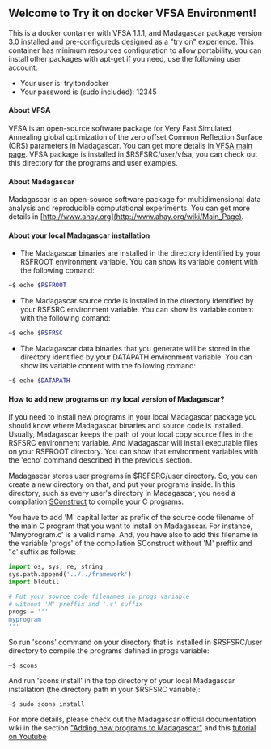 ## Welcome to Try it on docker VFSA Environment!

This is a docker container with VFSA 1.1.1, and Madagascar package version 3.0 installed and pre-configureds designed as a "try on" experience. 
This container has minimum resources configuration to allow portability, you can install other packages with apt-get if you need, use
the following user account:

- Your user is: tryitondocker
- Your password is (sudo included): 12345

#### About VFSA

VFSA is an open-source software package for Very Fast Simulated Annealing global optimization of the zero offset Common Reflection Surface (CRS)
parameters in Madagascar. You can get more details in [VFSA main page](https://github.com/Dirack/vfsa). VFSA package is installed in 
$RSFSRC/user/vfsa, you can check out this directory for the programs and user examples.

#### About Madagascar

Madagascar is an open-source software package for multidimensional data analysis and reproducible computational experiments. You can get more
details in [http://www.ahay.org](http://www.ahay.org/wiki/Main_Page).

#### About your local Madagascar installation

- The Madagascar binaries are installed in the directory identified by your RSFROOT environment variable.
You can show its variable content with the following comand:

```sh
~$ echo $RSFROOT
```

- The Madagascar source code is installed in the directory identified by your RSFSRC environment variable.
You can show its variable content with the following comand:

```sh
~$ echo $RSFRSC
```

- The Madagascar data binaries that you generate will be stored in the directory identified by your DATAPATH environment variable.
You can show its variable content with the following comand:

```sh
~$ echo $DATAPATH
```

#### How to add new programs on my local version of Madagascar?

If you need to install new programs in your local Madagascar package you should know where Madagascar binaries and
source code is installed. Usually, Madagascar keeps the path of your local copy source files in the RSFSRC environment variable.
And Madagascar will install executable files on your RSFROOT directory. You can show that environment variables with the 'echo'
command described in the previous section.

Madagascar stores user programs in $RSFSRC/user directory. So, you can create a new directory on that, and put your programs inside.
In this directory, such as every user's directory in Madagascar, you need a compilation 
[SConstruct](https://github.com/Dirack/creGatherStack/files/5365605/SConstruct.zip) to compile your C programs.

You have to add 'M' capital letter as prefix of the source code filename of the main C program that you want to install on Madagascar.
For instance, 'Mmyprogram.c' is a valid name. And, you have also to add this filename in the variable 'progs' of the compilation SConstruct
without 'M' preffix and '.c' suffix as follows:

```py
import os, sys, re, string
sys.path.append('../../framework') 
import bldutil

# Put your source code filenames in progs variable 
# without 'M' preffix and '.c' suffix
progs = '''
myprogram
'''
```

So run 'scons' command on your directory that is installed in $RSFSRC/user directory to compile the programs
defined in progs variable:

```shell
~$ scons
```

And run 'scons install' in the top directory of your local Madagascar installation 
(the directory path in your $RSFSRC variable):

```shell
~$ sudo scons install
```

For more details, please check out the Madagascar official documentation wiki in the section 
["Adding new programs to Madagascar"](http://www.ahay.org/wiki/Adding_new_programs_to_Madagascar) and this 
[tutorial on Youtube](https://www.youtube.com/watch?v=3Kkh0KF_4G8)
